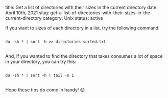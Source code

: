 title: Get a list of directories with their sizes in the current directory
date: April 10th, 2021
slug: get-a-list-of-directories-with-their-sizes-in-the-current-directory
category: Unix
status: active

If you want to sizes of each directory in a list, try the following command:

<pre>
<code class="bash">
du -sh * | sort -h >> directories-sorted.txt
</code>
</pre>

And, if you wanted to find the directory that takes consumes a lot of space in your directory, you can try this:

<pre>
<code class="bash">
du -sh * | sort -h | tail -n 1
</code>
</pre>

Hope these tips do come in handy! &#x1F60A;